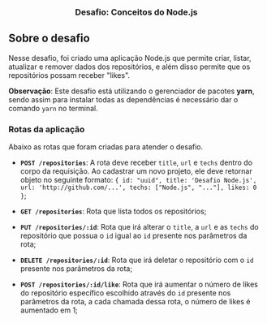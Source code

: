 <h3 align="center">
  Desafio: Conceitos do Node.js
</h3>

## Sobre o desafio
Nesse desafio, foi criado uma aplicação Node.js que permite criar, listar, atualizar e remover dados dos repositórios, e além disso permite que os repositórios possam receber "likes".
 
**Observação**: Este desafio está utilizando o gerenciador de pacotes **yarn**, sendo assim para instalar todas as dependências é necessário dar o comando `yarn` no terminal.

### Rotas da aplicação

Abaixo as rotas que foram criadas para atender o desafio.

- **`POST /repositories`**: A rota deve receber `title`, `url` e `techs` dentro do corpo da requisição. Ao cadastrar um novo projeto, ele deve retornar objeto no seguinte formato: `{ id: "uuid", title: 'Desafio Node.js', url: 'http://github.com/...', techs: ["Node.js", "..."], likes: 0 }`;

- **`GET /repositories`**: Rota que lista todos os repositórios;

- **`PUT /repositories/:id`**: Rota que irá alterar o `title`, a `url` e as `techs` do repositório que possua o `id` igual ao `id` presente nos parâmetros da rota;

- **`DELETE /repositories/:id`**: Rota que irá deletar o repositório com o `id` presente nos parâmetros da rota;

- **`POST /repositories/:id/like`**: Rota que irá aumentar o número de likes do repositório específico escolhido através do `id` presente nos parâmetros da rota, a cada chamada dessa rota, o número de likes é aumentado em 1;
